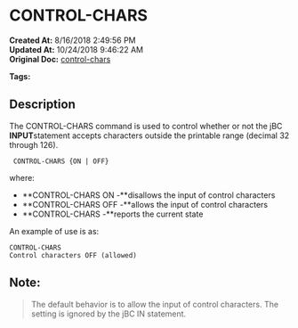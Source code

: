# CONTROL-CHARS 

**Created At:** 8/16/2018 2:49:56 PM  
**Updated At:** 10/24/2018 9:46:22 AM  
**Original Doc:** [control-chars](https://docs.jbase.com/46963-utilities/control-chars)  

**Tags:**
<badge text='control charaters' vertical='middle' />
<badge text='input' vertical='middle' />

## Description 

The CONTROL-CHARS command is used to control whether or not the jBC **INPUT**statement accepts characters outside the printable range (decimal 32 through 126).

```
 CONTROL-CHARS {ON | OFF}
```

where:

- **CONTROL-CHARS ON -**disallows the input of control characters
- **CONTROL-CHARS OFF -**allows the input of control characters
- **CONTROL-CHARS -**reports the current state


An example of use is as:

```
CONTROL-CHARS
Control characters OFF (allowed)
```



## Note:


> The default behavior is to allow the input of control characters. The setting is ignored by the jBC IN statement.


### 



